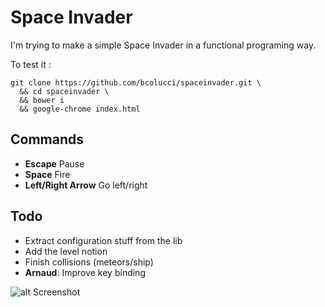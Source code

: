 
# Space Invader

I'm trying to make a simple Space Invader in a functional programing way.

To test it :

    git clone https://github.com/bcolucci/spaceinvader.git \
      && cd spaceinvader \
      && bower i
      && google-chrome index.html

## Commands

- **Escape** Pause
- **Space** Fire
- **Left/Right Arrow** Go left/right

## Todo

- Extract configuration stuff from the lib
- Add the level notion
- Finish collisions (meteors/ship)
- **Arnaud**: Improve key binding

![alt Screenshot](https://github.com/bcolucci/spaceinvader/blob/master/assets/screenshot.png "Screenshot")
